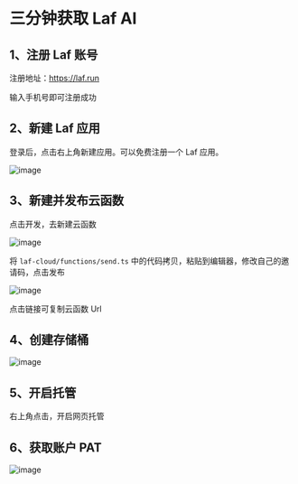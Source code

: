 # 三分钟获取 Laf AI

## 1、注册 Laf 账号

注册地址：<https://laf.run>

输入手机号即可注册成功

## 2、新建 Laf 应用

登录后，点击右上角新建应用。可以免费注册一个 Laf 应用。

![image](https://user-images.githubusercontent.com/22722256/236948808-ca3b3881-26ee-44fb-81a8-d97c1ca00de5.png)

## 3、新建并发布云函数

点击开发，去新建云函数

![image](https://user-images.githubusercontent.com/22722256/236949528-1f98ac52-ba69-4b24-9ed5-a98f15af27ca.png)

将 `laf-cloud/functions/send.ts` 中的代码拷贝，粘贴到编辑器，修改自己的邀请码，点击发布

![image](https://user-images.githubusercontent.com/22722256/236950136-f78ab31a-53e3-430c-bd77-81eb6a28f448.png)

点击链接可复制云函数 Url

## 4、创建存储桶

![image](https://user-images.githubusercontent.com/22722256/236950888-3b9b23c4-7688-4514-ac9c-b7fb9ec6e678.png)

## 5、开启托管

右上角点击，开启网页托管

## 6、获取账户 PAT

![image](https://user-images.githubusercontent.com/22722256/236951391-65d4834e-8d5e-4f9c-bdc5-f59950e62a13.png)
